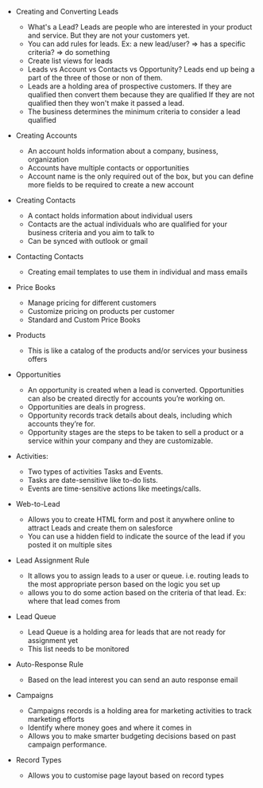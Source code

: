 - Creating and Converting Leads
     - What's a Lead? Leads are people who are interested in your product and service. But they are not your customers yet.
     - You can add rules for leads. Ex: a new lead/user? => has a specific criteria? => do something
     - Create list views for leads
     - Leads vs Account vs Contacts vs Opportunity? Leads end up being a part of the three of those or non of them.
     - Leads are a holding area of prospective customers. If they are qualified then convert them because they are qualified
       If they are not qualified then they won't make it passed a lead.
     - The business determines the minimum criteria to consider a lead qualified
  
- Creating Accounts
    - An account holds information about a company, business, organization
    - Accounts have multiple contacts or opportunities 
    - Account name is the only required out of the box, but you can define more fields to be required to create a new account

- Creating Contacts
    - A contact holds information about individual users
    - Contacts are the actual individuals who are qualified for your business criteria and you aim to talk to
    - Can be synced with outlook or gmail

- Contacting Contacts
    - Creating email templates to use them in individual and mass emails


- Price Books 
    - Manage pricing for different customers
    - Customize pricing on products per customer 
    - Standard and Custom Price Books

- Products
    - This is like a catalog of the products and/or services your business offers
    
- Opportunities
    -  An opportunity is created when a lead is converted. Opportunities can also be created directly for accounts you’re working on.
    -  Opportunities are deals in progress. 
    -  Opportunity records track details about deals, including which accounts they’re for.
    -  Opportunity stages are the steps to be taken to sell a product or a service within your company and they are customizable.
    
- Activities:
   - Two types of activities Tasks and Events.
   - Tasks are date-sensitive like to-do lists.
   - Events are time-sensitive actions like meetings/calls.
   
- Web-to-Lead 
    - Allows you to create HTML form and post it anywhere online to attract Leads and create them on salesforce
    - You can use a hidden field to indicate the source of the lead if you posted it on multiple sites 


- Lead Assignment Rule
    - It allows you to assign leads to a user or queue. i.e. routing leads to the most appropriate person based on the logic you set up
    - allows you to do some action based on the criteria of that lead. Ex: where that lead comes from
    
- Lead Queue
    - Lead Queue is a holding area for leads that are not ready for assignment yet
    - This list needs to be monitored 


- Auto-Response Rule
    - Based on the lead interest you can send an auto response email

- Campaigns 
    - Campaigns records is a holding area for marketing activities to track marketing efforts
    - Identify where money goes and where it comes in
    - Allows you to make smarter budgeting decisions based on past campaign performance.
    
- Record Types 
    - Allows you to customise page layout based on record types
  
